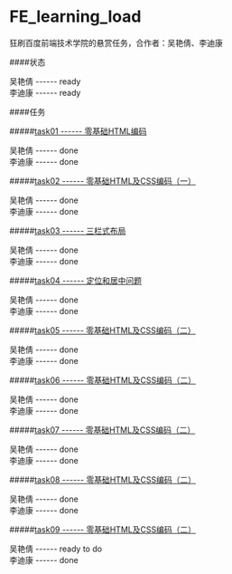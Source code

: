 # FE_learning_load
狂刷百度前端技术学院的悬赏任务，合作者：吴艳倩、李迪康

####状态

吴艳倩 ------ ready  <br>
李迪康 ------ ready

####任务

#####[task01 ------ 零基础HTML编码](https://github.com/Andyliwr/FE_learning_load/tree/master/task01)

吴艳倩 ------ done  <br>
李迪康 ------ done


#####[task02 ------ 零基础HTML及CSS编码（一）](https://github.com/Andyliwr/FE_learning_load/tree/master/task02)

吴艳倩 ------ done  <br>
李迪康 ------ done


#####[task03 ------ 三栏式布局](https://github.com/Andyliwr/FE_learning_load/tree/master/task03)

吴艳倩 ------ done  <br>
李迪康 ------ done

#####[task04 ------ 定位和居中问题](https://github.com/Andyliwr/FE_learning_load/tree/master/task04)

吴艳倩 ------ done  <br>
李迪康 ------ done


#####[task05 ------ 零基础HTML及CSS编码（二）](https://github.com/Andyliwr/FE_learning_load/tree/master/task05)

吴艳倩 ------ done  <br>
李迪康 ------ done

#####[task06 ------ 零基础HTML及CSS编码（二）](https://github.com/Andyliwr/FE_learning_load/tree/master/task06)

吴艳倩 ------ done  <br>
李迪康 ------ done

#####[task07 ------ 零基础HTML及CSS编码（二）](https://github.com/Andyliwr/FE_learning_load/tree/master/task07)

吴艳倩 ------ done  <br>
李迪康 ------ done

#####[task08 ------ 零基础HTML及CSS编码（二）](https://github.com/Andyliwr/FE_learning_load/tree/master/task08)

吴艳倩 ------ done  <br>
李迪康 ------ done

#####[task09 ------ 零基础HTML及CSS编码（二）](https://github.com/Andyliwr/FE_learning_load/tree/master/task09)

吴艳倩 ------ ready to do  <br>
李迪康 ------ done
